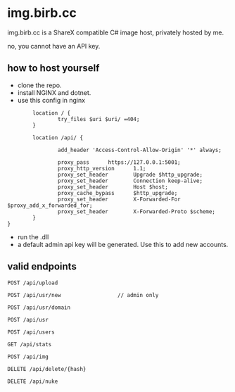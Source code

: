 # img.birb.cc

img.birb.cc is a ShareX compatible C# image host, privately hosted by me.

no, you cannot have an API key.

## how to host yourself

- clone the repo.
- install NGINX and dotnet.
- use this config in nginx

```
        location / {
                try_files $uri $uri/ =404;
        }

        location /api/ {

                add_header 'Access-Control-Allow-Origin' '*' always;

                proxy_pass      https://127.0.0.1:5001;
                proxy_http_version      1.1;
                proxy_set_header        Upgrade $http_upgrade;
                proxy_set_header        Connection keep-alive;
                proxy_set_header        Host $host;
                proxy_cache_bypass      $http_upgrade;
                proxy_set_header        X-Forwarded-For $proxy_add_x_forwarded_for;
                proxy_set_header        X-Forwarded-Proto $scheme;
        }
}
```

- run the .dll
- a default admin api key will be generated. Use this to add new accounts.

## valid endpoints

```
POST /api/upload

POST /api/usr/new                  // admin only

POST /api/usr/domain

POST /api/usr

POST /api/users

GET /api/stats

POST /api/img

DELETE /api/delete/{hash}

DELETE /api/nuke
```
